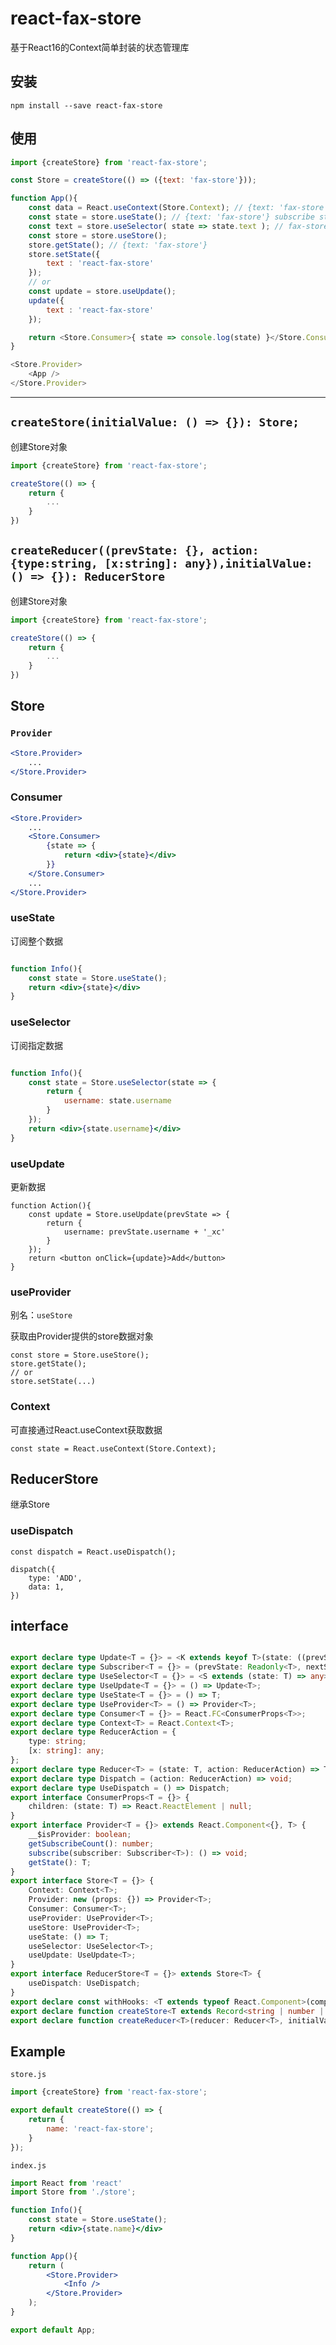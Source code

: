 # react-fax-store

基于React16的Context简单封装的状态管理库 

## 安装

`npm install --save react-fax-store`

## 使用

```js
import {createStore} from 'react-fax-store';

const Store = createStore(() => ({text: 'fax-store'}));

function App(){
    const data = React.useContext(Store.Context); // {text: 'fax-store'} subscribe state
    const state = store.useState(); // {text: 'fax-store'} subscribe state
    const text = store.useSelector( state => state.text ); // fax-store subscribe only state.text change
    const store = store.useStore();
    store.getState(); // {text: 'fax-store'}
    store.setState({
        text : 'react-fax-store'
    });
    // or 
    const update = store.useUpdate();
    update({
        text : 'react-fax-store'
    });

    return <Store.Consumer>{ state => console.log(state) }</Store.Consumer>
}

<Store.Provider>
    <App />
</Store.Provider>


```
---

## `createStore(initialValue: () => {}): Store;`

创建Store对象

```js
import {createStore} from 'react-fax-store';

createStore(() => {
    return {
        ...
    }
})

```

## `createReducer((prevState: {}, action: {type:string, [x:string]: any}),initialValue: () => {}): ReducerStore`

创建Store对象

```js
import {createStore} from 'react-fax-store';

createStore(() => {
    return {
        ...
    }
})

```

## Store

### `Provider`

```jsx
<Store.Provider>
    ...
</Store.Provider>

```

### Consumer

```jsx
<Store.Provider>
    ...
    <Store.Consumer>
        {state => {
            return <div>{state}</div>
        }}
    </Store.Consumer>
    ...
</Store.Provider>

```

### useState

订阅整个数据

```jsx

function Info(){
    const state = Store.useState();
    return <div>{state}</div>
}

```

### useSelector

订阅指定数据

```jsx

function Info(){
    const state = Store.useSelector(state => {
        return {
            username: state.username
        }
    });
    return <div>{state.username}</div>
}

```

### useUpdate

更新数据

```
function Action(){
    const update = Store.useUpdate(prevState => {
        return {
            username: prevState.username + '_xc'
        }
    });
    return <button onClick={update}>Add</button>
}

```

### useProvider

别名：`useStore`


获取由Provider提供的store数据对象

```
const store = Store.useStore();
store.getState();
// or
store.setState(...)
```

### Context

可直接通过React.useContext获取数据

```
const state = React.useContext(Store.Context);

```

## ReducerStore

继承Store

### useDispatch

```
const dispatch = React.useDispatch();

dispatch({
    type: 'ADD',
    data: 1,
})

```


## interface

```ts

export declare type Update<T = {}> = <K extends keyof T>(state: ((prevState: Readonly<T>) => Pick<T, K> | T | null) | Pick<T, K> | T | null) => void;
export declare type Subscriber<T = {}> = (prevState: Readonly<T>, nextState: Readonly<T>) => void;
export declare type UseSelector<T = {}> = <S extends (state: T) => any>(selector: S) => ReturnType<S>;
export declare type UseUpdate<T = {}> = () => Update<T>;
export declare type UseState<T = {}> = () => T;
export declare type UseProvider<T> = () => Provider<T>;
export declare type Consumer<T = {}> = React.FC<ConsumerProps<T>>;
export declare type Context<T> = React.Context<T>;
export declare type ReducerAction = {
    type: string;
    [x: string]: any;
};
export declare type Reducer<T> = (state: T, action: ReducerAction) => T;
export declare type Dispatch = (action: ReducerAction) => void;
export declare type UseDispatch = () => Dispatch;
export interface ConsumerProps<T = {}> {
    children: (state: T) => React.ReactElement | null;
}
export interface Provider<T = {}> extends React.Component<{}, T> {
    __$isProvider: boolean;
    getSubscribeCount(): number;
    subscribe(subscriber: Subscriber<T>): () => void;
    getState(): T;
}
export interface Store<T = {}> {
    Context: Context<T>;
    Provider: new (props: {}) => Provider<T>;
    Consumer: Consumer<T>;
    useProvider: UseProvider<T>;
    useStore: UseProvider<T>;
    useState: () => T;
    useSelector: UseSelector<T>;
    useUpdate: UseUpdate<T>;
}
export interface ReducerStore<T = {}> extends Store<T> {
    useDispatch: UseDispatch;
}
export declare const withHooks: <T extends typeof React.Component>(component: T) => T;
export declare function createStore<T extends Record<string | number | symbol, any>>(initialValue: () => T): Store<T>;
export declare function createReducer<T>(reducer: Reducer<T>, initialValue: () => T): ReducerStore<T>;


```

## Example

`store.js`
```js
import {createStore} from 'react-fax-store';

export default createStore(() => {
    return {
        name: 'react-fax-store';
    }
});
```

`index.js`

```jsx
import React from 'react'
import Store from './store';

function Info(){
    const state = Store.useState();
    return <div>{state.name}</div>
}

function App(){
    return (
        <Store.Provider>
            <Info />
        </Store.Provider>
    );
}

export default App;

```

